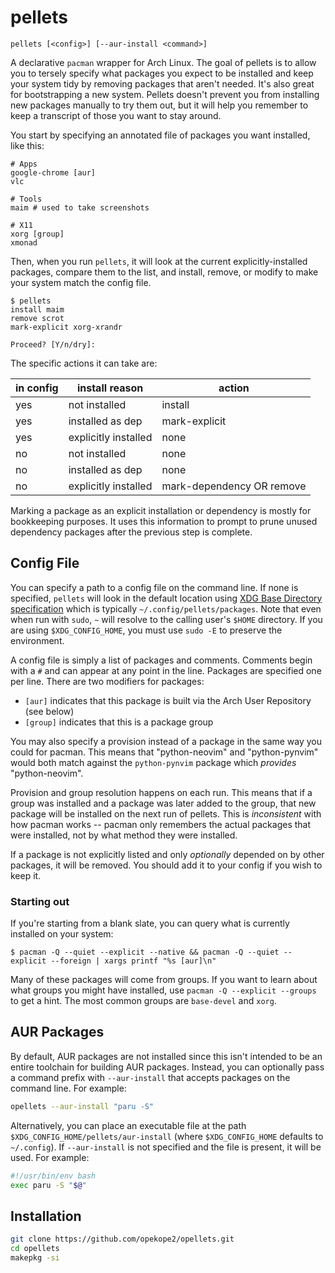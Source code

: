 # pellets

```
pellets [<config>] [--aur-install <command>]
```

A declarative `pacman` wrapper for Arch Linux. The goal of pellets is to allow
you to tersely specify what packages you expect to be installed and keep your
system tidy by removing packages that aren't needed. It's also great for
bootstrapping a new system. Pellets doesn't prevent you from installing new
packages manually to try them out, but it will help you remember to keep a
transcript of those you want to stay around.

You start by specifying an annotated file of packages you want installed, like
this:

```
# Apps
google-chrome [aur]
vlc

# Tools
maim # used to take screenshots

# X11
xorg [group]
xmonad
```

Then, when you run `pellets`, it will look at the current explicitly-installed
packages, compare them to the list, and install, remove, or modify to make your
system match the config file.

```
$ pellets
install maim
remove scrot
mark-explicit xorg-xrandr

Proceed? [Y/n/dry]:
```

The specific actions it can take are:

| in config | install reason       | action                    |
|-----------|----------------------|---------------------------|
| yes       | not installed        | install                   |
| yes       | installed as dep     | mark-explicit             |
| yes       | explicitly installed | none                      |
| no        | not installed        | none                      |
| no        | installed as dep     | none                      |
| no        | explicitly installed | mark-dependency OR remove |

Marking a package as an explicit installation or dependency is mostly for
bookkeeping purposes. It uses this information to prompt to prune unused
dependency packages after the previous step is complete.

## Config File

You can specify a path to a config file on the command line. If none is
specified, `pellets` will look in the default location using [XDG Base Directory
specification][xdg] which is typically `~/.config/pellets/packages`. Note that
even when run with `sudo`, `~` will resolve to the calling user's `$HOME`
directory. If you are using `$XDG_CONFIG_HOME`, you must use `sudo -E` to
preserve the environment.

[xdg]: https://wiki.archlinux.org/title/XDG_Base_Directory

A config file is simply a list of packages and comments. Comments begin with a
`#` and can appear at any point in the line. Packages are specified one per
line. There are two modifiers for packages:

* `[aur]` indicates that this package is built via the Arch User Repository
  (see below)
* `[group]` indicates that this is a package group

You may also specify a provision instead of a package in the same way you could
for pacman. This means that "python-neovim" and "python-pynvim" would both match
against the `python-pynvim` package which *provides* "python-neovim".

Provision and group resolution happens on each run. This means that if a group
was installed and a package was later added to the group, that new package will
be installed on the next run of pellets. This is *inconsistent* with how pacman
works -- pacman only remembers the actual packages that were installed, not by
what method they were installed.

If a package is not explicitly listed and only *optionally* depended on by other
packages, it will be removed. You should add it to your config if you wish to
keep it.

### Starting out

If you're starting from a blank slate, you can query what is currently installed
on your system:

```
$ pacman -Q --quiet --explicit --native && pacman -Q --quiet --explicit --foreign | xargs printf "%s [aur]\n"
```

Many of these packages will come from groups. If you want to learn about what
groups you might have installed, use `pacman -Q --explicit --groups` to get a
hint. The most common groups are `base-devel` and `xorg`.

## AUR Packages

By default, AUR packages are not installed since this isn't intended to be an
entire toolchain for building AUR packages. Instead, you can optionally pass a
command prefix with `--aur-install` that accepts packages on the command line.
For example:

```bash
opellets --aur-install "paru -S"
```

Alternatively, you can place an executable file at the path
`$XDG_CONFIG_HOME/pellets/aur-install` (where `$XDG_CONFIG_HOME` defaults to
`~/.config`). If `--aur-install` is not specified and the file is present, it
will be used. For example:

```bash
#!/usr/bin/env bash
exec paru -S "$@"
```

## Installation

```bash
git clone https://github.com/opekope2/opellets.git
cd opellets
makepkg -si
```
